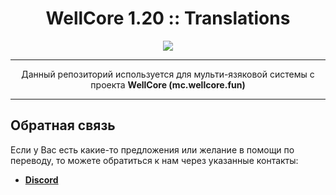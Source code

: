 <div align="center">

 # WellCore 1.20 :: Translations

 <a href="https://gitlab.com/itzstonlex/plazmix-translations/-/blob/60a6c3ff3615a7fcded2b1353d8ae867c02c21da/LICENSE">
   <img src="https://img.shields.io/github/license/whilein/nmslib">
 </a>

 ***
Данный репозиторий используется для мульти-язяковой системы с проекта **WellCore (mc.wellcore.fun)**
</div>

---
## Обратная связь
Если у Вас есть какие-то предложения или желание в помощи по переводу, 
то можете обратиться к нам через указанные контакты:

* **[Discord](https://discoed.wellcore.fun)**
